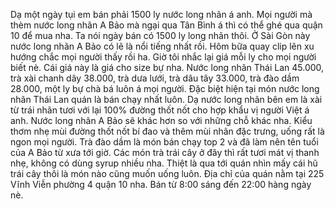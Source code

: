 Dạ một ngày tụi em bán phải 1500 ly nước long nhãn á anh. Mọi người mà thèm nước long nhãn A Bảo mà ngại qua Tân Bình á thì có thể ghé qua quận 10 để mua nha. Ta nói ngày bán có 1500 ly long nhãn thôi. Ở Sài Gòn này nước long nhãn A Bảo có lẽ là nổi tiếng nhất rồi. Hôm bữa quay clip lên xu hướng chắc mọi người thấy rồi ha. Giờ tôi nhắc lại giá mỗi ly cho mọi người biết nè. Cái giá này là giá cho size bự nha. Nước long nhãn Thái Lan 45.000, trà xài chanh dây 38.000, trà dưa lưới, trà dâu tây 33.000, trà đào dầm 28.000, một ly bự chà bá luôn á mọi người. Đặc biệt hiện tại món nước long nhãn Thái Lan quán là bán chạy nhất luôn. Dạ nước long nhãn bên em là xài từ trái nhãn tươi với lại 100% đường thốt nốt cho hợp khẩu vị người Việt á anh. Nước long nhãn A Bảo sẽ khác hơn so với những chỗ khác nha. Kiểu thơm nhẹ mùi đường thốt nốt bí đao và thêm mùi nhãn đặc trưng, uống rất là ngon mọi người. Trà đào dầm là món bán chạy top 2 và đã làm nên tên tuổi của A Bảo từ xưa tới giờ. Các món trà trái cây ở đây thì rất tươi mát vị thanh nhẹ, không có dùng syrup nhiều nha. Thiệt là qua tới quán nhìn mấy cái hũ trái cây thôi là món nào cũng muốn uống luôn. Địa chỉ của quán nằm tại 225 Vĩnh Viễn phường 4 quận 10 nha. Bán từ 8:00 sáng đến 22:00 hàng ngày nè.
